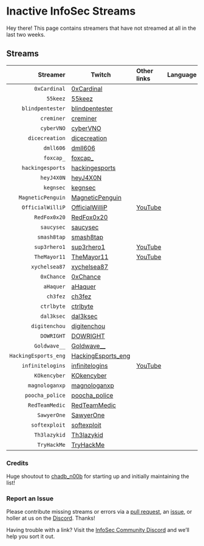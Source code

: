 # Inactive InfoSec Streams

Hey there! This page contains streamers that have not streamed at all in the last two weeks.

## Streams

Streamer | Twitch | Other links | Language | Category
--: | --- | :-- | --- | :--
`0xCardinal` | [0xCardinal](https://www.twitch.tv/0xCardinal) | | | 
`55keez` | [55keez](https://www.twitch.tv/55keez) | | | 
`blindpentester` | [blindpentester](https://www.twitch.tv/blindpentester) | | | 
`creminer` | [creminer](https://www.twitch.tv/creminer) | | | 
`cyberVNO` | [cyberVNO](https://www.twitch.tv/cyberVNO) | | | 
`dicecreation` | [dicecreation](https://www.twitch.tv/dicecreation) | | | 
`dmll606` | [dmll606](https://www.twitch.tv/dmll606) | | | 
`foxcap_` | [foxcap_](https://www.twitch.tv/foxcap_) | | | 
`hackingesports` | [hackingesports](https://www.twitch.tv/hackingesports) | | | 
`heyJ4X0N` | [heyJ4X0N](https://www.twitch.tv/heyJ4X0N) | | | 
`kegnsec` | [kegnsec](https://www.twitch.tv/kegnsec) | | | 
`MagneticPenguin` | [MagneticPenguin](https://www.twitch.tv/MagneticPenguin) | | | 
`OfficialWilliP` | [OfficialWilliP](https://www.twitch.tv/OfficialWilliP) | [YouTube](https://www.youtube.com/channel/UCaOOGHgwrcyf527o838yLyg) | | 
`RedFox0x20` | [RedFox0x20](https://www.twitch.tv/RedFox0x20) | | | 
`saucysec` | [saucysec](https://www.twitch.tv/saucysec) | | | 
`smash8tap` | [smash8tap](https://www.twitch.tv/smash8tap) | | | 
`sup3rhero1` | [sup3rhero1](https://www.twitch.tv/sup3rhero1) | [YouTube](https://www.youtube.com/superhero1) | | 
`TheMayor11` | [TheMayor11](https://www.twitch.tv/TheMayor11) | [YouTube](https://www.youtube.com/channel/UC5J6JvH5F29FllbLjwmA5ZA) | | 
`xychelsea87` | [xychelsea87](https://www.twitch.tv/xychelsea87) | | | 
`0xChance` | [0xChance](https://www.twitch.tv/0xChance) | | | 
`aHaquer` | [aHaquer](https://www.twitch.tv/aHaquer) | | | 
`ch3fez` | [ch3fez](https://www.twitch.tv/ch3fez) | | | 
`ctrlbyte` | [ctrlbyte](https://www.twitch.tv/ctrlbyte) | | | 
`dal3ksec` | [dal3ksec](https://www.twitch.tv/dal3ksec) | | | 
`digitenchou` | [digitenchou](https://www.twitch.tv/digitenchou) | | | 
`DOWRIGHT` | [DOWRIGHT](https://www.twitch.tv/DOWRIGHT) | | | 
`Goldwave__` | [Goldwave__](https://www.twitch.tv/Goldwave__) | | | 
`HackingEsports_eng` | [HackingEsports_eng](https://www.twitch.tv/HackingEsports_eng) | | | 
`infinitelogins` | [infinitelogins](https://www.twitch.tv/infinitelogins) | [YouTube](https://www.youtube.com/channel/UC_nKukFaGysjMzqMVHEIgxQ) | | 
`KOkencyber` | [KOkencyber](https://www.twitch.tv/KOkencyber) | | | 
`magnologanxp` | [magnologanxp](https://www.twitch.tv/magnologanxp) | | | 
`poocha_police` | [poocha_police](https://www.twitch.tv/poocha_police) | | | 
`RedTeamMedic` | [RedTeamMedic](https://www.twitch.tv/RedTeamMedic) | | | 
`SawyerOne` | [SawyerOne](https://www.twitch.tv/SawyerOne) | | | 
`softexploit` | [softexploit](https://www.twitch.tv/softexploit) | | | 
`Th3lazykid` | [Th3lazykid](https://www.twitch.tv/Th3lazykid) | | | 
`TryHackMe` | [TryHackMe](https://www.twitch.tv/TryHackMe) | | | 

### Credits

Huge shoutout to [chadb_n00b](https://twitch.tv/chadb_n00b) for starting up and initially maintaining the list!

### Report an Issue

Please contribute missing streams or errors via a [pull request](https://github.com/infosecstreams/infosecstreams.github.io/pulls), an [issue](https://github.com/infosecstreams/infosecstreams.github.io/issues), or holler at us on the [Discord](https://discord.gg/RftU46K8sn). Thanks!

Having trouble with a link? Visit the [InfoSec Community Discord](https://discord.gg/RftU46K8sn) and we’ll help you sort it out.
